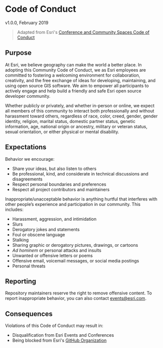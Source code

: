 # Code of Conduct

v1.0.0, February 2019

> Adapted from Esri's [Conference and Community Spaces Code of Conduct](https://www.esri.com/en-us/about/events/code-of-conduct)

## Purpose

At Esri, we believe geography can make the world a better place. In adopting this Community Code of Conduct, we as Esri employees are committed to fostering a welcoming environment for collaboration, creativity, and the free exchange of ideas for developing, maintaining, and using open source GIS software. We aim to empower all participants to actively engage and help build a friendly and safe Esri open source developer community.

Whether publicly or privately, and whether in-person or online, we expect all members of this community to interact both professionally and without harassment toward others, regardless of race, color, creed, gender, gender identity, religion, marital status, domestic partner status, genetic information, age, national origin or ancestry, military or veteran status, sexual orientation, or either physical or mental disability.

## Expectations

Behavior we encourage:

- Share your ideas, but also listen to others
- Be professional, kind, and considerate in technical discussions and disagreements
- Respect personal boundaries and preferences
- Respect all project contributors and maintainers

Inappropriate/unacceptable behavior is anything hurtful that interferes with other people’s experience and participation in our community. This includes:

- Harassment, aggression, and intimidation
- Slurs
- Derogatory jokes and statements
- Foul or obscene language
- Stalking
- Sharing graphic or derogatory pictures, drawings, or cartoons
- *Ad hominem* or personal attacks and insults
- Unwanted or offensive letters or poems
- Offensive email, voicemail messages, or social media postings
- Personal threats

## Reporting

Repository maintainers reserve the right to remove offensive content. To report inappropriate behavior, you can also contact [events@esri.com](mailto:events@esri.com).

## Consequences

Violations of this Code of Conduct may result in:

- Disqualification from Esri Events and Conferences
- Being blocked from Esri's [GitHub Organization](https://help.github.com/articles/blocking-a-user-from-your-organization/)
